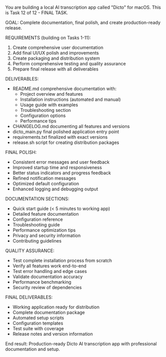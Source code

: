 You are building a local AI transcription app called "Dicto" for macOS. This is Task 12 of 12 - FINAL TASK.

GOAL: Complete documentation, final polish, and create production-ready release.

REQUIREMENTS (building on Tasks 1-11):
1. Create comprehensive user documentation
2. Add final UI/UX polish and improvements
3. Create packaging and distribution system
4. Perform comprehensive testing and quality assurance
5. Prepare final release with all deliverables

DELIVERABLES:
- README.md comprehensive documentation with:
  - Project overview and features
  - Installation instructions (automated and manual)
  - Usage guide with examples
  - Troubleshooting section
  - Configuration options
  - Performance tips
- CHANGELOG.md documenting all features and versions
- dicto_main.py final polished application entry point
- requirements.txt finalized with exact versions
- release.sh script for creating distribution packages

FINAL POLISH:
- Consistent error messages and user feedback
- Improved startup time and responsiveness
- Better status indicators and progress feedback
- Refined notification messages
- Optimized default configuration
- Enhanced logging and debugging output

DOCUMENTATION SECTIONS:
- Quick start guide (< 5 minutes to working app)
- Detailed feature documentation
- Configuration reference
- Troubleshooting guide
- Performance optimization tips
- Privacy and security information
- Contributing guidelines

QUALITY ASSURANCE:
- Test complete installation process from scratch
- Verify all features work end-to-end
- Test error handling and edge cases
- Validate documentation accuracy
- Performance benchmarking
- Security review of dependencies

FINAL DELIVERABLES:
- Working application ready for distribution
- Complete documentation package
- Automated setup scripts
- Configuration templates
- Test suite with coverage
- Release notes and version information

End result: Production-ready Dicto AI transcription app with professional documentation and setup.